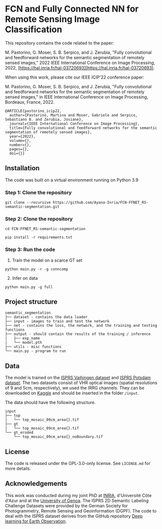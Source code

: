 # FCN and Fully Connected NN for Remote Sensing Image Classification

This repository contains the code related to the paper:  

M. Pastorino, G. Moser, S. B. Serpico, and J. Zerubia, "Fully convolutional and feedforward networks for the semantic segmentation of remotely sensed images," 2022 IEEE International Conference on Image Processing, 2022, [https://hal.inria.fr/hal-03720693](https://hal.inria.fr/hal-03720693).

When using this work, please cite our IEEE ICIP'22 conference paper:

M. Pastorino, G. Moser, S. B. Serpico, and J. Zerubia, "Fully convolutional and feedforward networks for the semantic segmentation of remotely sensed images," in IEEE International Conference on Image Processing, Bordeaux, France, 2022. 

```
@ARTICLE{pastorino_icip22,
  author={Pastorino, Martina and Moser, Gabriele and Serpico, Sebastiano B. and Zerubia, Josiane},
  journal={IEEE International Conference on Image Processing}, 
  title={Fully convolutional and feedforward networks for the semantic segmentation of remotely sensed images}, 
  year={2022},
  volume={},
  number={},
  pages={},
  doi={}}
```

## Installation

The code was built on a virtual environment running on Python 3.9

### Step 1: Clone the repository

```
git clone --recursive https://github.com/Ayana-Inria/FCN-FFNET_RS-semantic-segmentation.git
```

### Step 2: Clone the repository

```
cd FCN-FFNET_RS-semantic-segmentation

pip install -r requirements.txt
```

### Step 3: Run the code

1. Train the model on a scarce GT set 

```
python main.py -r -g conncomp
```
2. Infer on data

```
python main.py -g full
```


## Project structure

```
semantic_segmentation
├── dataset - contains the data loader
├── input - images to train and test the network 
├── net - contains the loss, the network, and the training and testing functions
├── output - should contain the results of the training / inference
|   ├── exp_name
|   └── model.pth
├── utils - misc functions
└── main.py - program to run
```
  
## Data

The model is trained on the [ISPRS Vaihingen dataset](http://www2.isprs.org/commissions/comm3/wg4/2d-sem-label-vaihingen.html) and [ISPRS Potsdam dataset](http://www2.isprs.org/potsdam-2d-semantic-labeling.html). The two datasets consist of VHR optical images (spatial resolutions of 9 and 5cm, respectively), we used the IRRG channels. They can be downloaded on [Kaggle](https://www.kaggle.com/datasets/bkfateam/potsdamvaihingen) and should be inserted in the folder `/input`.

The data should have the following structure. 

```
input
├── top
|   └── top_mosaic_09cm_area{}.tif
├── gt
|   └── top_mosaic_09cm_area{}.tif
└── gt_eroded
    └── top_mosaic_09cm_area{}_noBoundary.tif
```


## License

The code is released under the GPL-3.0-only license. See `LICENSE.md` for more details.

## Acknowledgements

This work was conducted during my joint PhD at [INRIA](https://team.inria.fr/ayana/team-members/), d'Université Côte d'Azur and at the [University of Genoa](http://phd-stiet.diten.unige.it/). 
The ISPRS 2D Semantic Labeling Challenge Datasets were provided by the German Society for Photogrammetry, Remote Sensing and Geoinformation (DGPF).
The code to deal with the ISPRS dataset derives from the GitHub repository [Deep learning for Earth Observation](https://github.com/nshaud/DeepNetsForEO).
